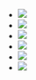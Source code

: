 - <a href="javascript:window.history.go(-1)">![](https://imgkr.cn-bj.ufileos.com/c9347bdb-5a4e-4a20-a1a6-ddfdbdfd31c7.svg)</a>
-   [![](https://imgkr.cn-bj.ufileos.com/900d0703-521e-406c-badd-e9b70a4d4f96.svg)](https://cunyu1943.github.io)
-   [![](https://imgkr.cn-bj.ufileos.com/538b09e9-efdc-4cf5-b5ca-c198c57fd9f4.svg)](https://blog.csdn.net/github_39655029)
-   [![](https://imgkr.cn-bj.ufileos.com/94bb656e-9bde-4268-92f3-6914e7738c50.svg)](https://www.zhihu.com/people/cunyu1943)
-   [![](https://imgkr.cn-bj.ufileos.com/4d881ca2-cfa8-46e1-8826-dc055df2a11c.svg)](https://www.jianshu.com/u/9fd25635ae22)
-   [![](https://imgkr.cn-bj.ufileos.com/e02605f6-7da7-483b-b323-74e450450110.svg)](https://gitee.com/cunyu1943)
